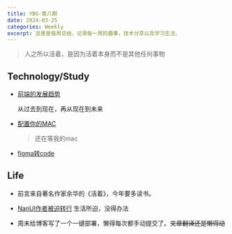 ```yaml
---
title: YBG-第八期
date: 2024-03-25
categories: Weekly
excerpt: 这里是每周总结，记录每一周的趣事，技术分享以及学习生活。
---
```


> 人之所以活着，是因为活着本身而不是其他任何事物

## Technology/Study

- [前端的发展趋势](https://frontendmastery.com/posts/navigating-the-future-of-frontend/)

  从过去到现在，再从现在到未来

- [配置你的MAC](https://44maker.github.io/wiki/Mac/index.html)

  > 还在等我的mac

- [figma转code](https://www.builder.io/blog/visual-copilot)

## Life

- 前言来自著名作家余华的《活着》，今年要多读书。

- [NanUI作者被迫转行](https://mp.weixin.qq.com/s/VvybP-QW3LiRcaxfcBOekA)
  生活所迫，没得办法

- 周末给博客写了一个一键部署，懒得每次都手动提交了。~~文章翻译还是懒得动~~
